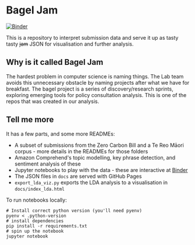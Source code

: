 # Bagel Jam
[![Binder](https://mybinder.org/badge_logo.svg)](https://mybinder.org/v2/gh/ServiceInnovationLab/bagel-jam/master)

This is a repository to interpret submission data and serve it up as tasty tasty ~~jam~~ JSON for visualisation and further analysis.


## Why is it called Bagel Jam

The hardest problem in computer science is naming things. The Lab team avoids this unnecessary obstacle by naming projects after what we have for breakfast. The bagel project is a series of discovery/research sprints, exploring emerging tools for policy consultation analysis. This is one of the repos that was created in our analysis.


## Tell me more

It has a few parts, and some more READMEs:

- A subset of submissions from the Zero Carbon Bill and a Te Reo Māori corpus - more details in the READMEs for those folders
- Amazon Comprehend's topic modelling, key phrase detection, and sentiment analysis of these
- Jupyter notebooks to play with the data - these are interactive at [Binder](https://mybinder.org/v2/gh/ServiceInnovationLab/bagel-jam/master)
- The JSON files in `docs` are served with GitHub Pages
- `export_lda_viz.py` exports the LDA analysis to a visualisation in `docs/index_lda.html`

To run notebooks locally:

```
# Install correct python version (you'll need pyenv)
pyenv < .python-version
# install dependencies
pip install -r requirements.txt
# spin up the notebook
jupyter notebook
```
